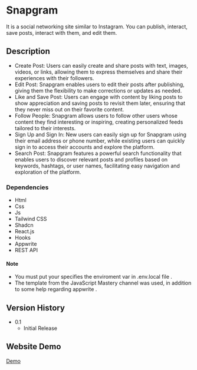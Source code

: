 # Snapgram

It is a social networking site similar to Instagram. You can publish, interact, save posts, interact with them, and edit them.

## Description

- Create Post: Users can easily create and share posts with text, images, videos, or links, allowing them to express themselves and share their experiences with their followers.
- Edit Post: Snapgram enables users to edit their posts after publishing, giving them the flexibility to make corrections or updates as needed.
- Like and Save Post: Users can engage with content by liking posts to show appreciation and saving posts to revisit them later, ensuring that they never miss out on their favorite content.
- Follow People: Snapgram allows users to follow other users whose content they find interesting or inspiring, creating personalized feeds tailored to their interests.
- Sign Up and Sign In: New users can easily sign up for Snapgram using their email address or phone number, while existing users can quickly sign in to access their accounts and explore the platform.
- Search Post: Snapgram features a powerful search functionality that enables users to discover relevant posts and profiles based on keywords, hashtags, or user names, facilitating easy navigation and exploration of the platform.

### Dependencies

- Html
- Css
- Js
- Tailwind CSS
- Shadcn
- React.js
- Hooks
- Appwrite
- REST API

#### Note

- You must put your specifies the enviroment var in .env.local file .
- The template from the JavaScript Mastery channel was used, in addition to some help regarding appwrite .

## Version History

- 0.1
  - Initial Release

## Website Demo

[Demo]()
